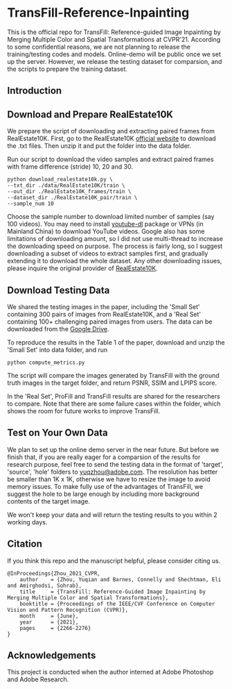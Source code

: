 # TransFill-Reference-Inpainting
This is the official repo for TransFill: Reference-guided Image Inpainting by Merging Multiple Color and Spatial Transformations at CVPR'21. According to some confidential reasons, we are not planning to release the training/testing codes and models. Online-demo will be public once we set up the server. However, we release the testing dataset for comparsion, and the scripts to prepare the training dataset. 


## Introduction


## Download and Prepare RealEstate10K
We prepare the script of downloading and extracting paired frames from RealEstate10K.
First, go to the RealEstate10K [official website](https://google.github.io/realestate10k/download.html) to download the .txt files.
Then unzip it and put the folder into the data folder.


Run our script to download the video samples and extract paired frames with frame difference (stride) 10, 20 and 30.
```
python download_realestate10k.py \
--txt_dir ./data/RealEstate10K/train \
--out_dir ./RealEstate10K_frames/train \
--dataset_dir ./RealEstate10K_pair/train \
--sample_num 10
```

Choose the sample number to download limited number of samples (say 100 videos). You may need to install [youtube-dl](https://pypi.org/project/youtube_dl/) package or VPNs (in Mainland China) to download YouTube videos. Google also has some limitations of downloading amount, so I did not use multi-thread to increase the downloading speed on purpose. The process is fairly long, so I suggest downloading a subset of videos to extract samples first, and gradually extending it to download the whole dataset. Any other downloading issues, please inquire the original provider of [RealEstate10K](https://google.github.io/realestate10k/download.html).


## Download Testing Data
We shared the testing images in the paper, including the 'Small Set' containing 300 pairs of images from RealEstate10K, and a 'Real Set' containing 100+ challenging paired images from users. The data can be downloaded from the [Google Drive](https://drive.google.com/file/d/15tjUa0WA5K6kyee3Juodzvr_zKzGJvUG/view?usp=sharing).

To reproduce the results in the Table 1 of the paper, download and unzip the 'Small Set' into data folder, and run
```
python compute_metrics.py
```
The script will compare the images generated by TransFill with the ground truth images in the target folder, and return PSNR, SSIM and LPIPS score.

In the 'Real Set', ProFill and TransFill results are shared for the researchers to compare. Note that there are some failure cases within the folder, which shows the room for future works to improve TransFill. 

## Test on Your Own Data
We plan to set up the online demo server in the near future. But before we finish that, if you are really eager for a comparsion of the results for research purpose, feel free to send the testing data in the format of 'target', 'source', 'hole' folders to yuqzhou@adobe.com. The resolution has better be smaller than 1K x 1K, otherwise we have to resize the image to avoid memory issues. To make fully use of the advantages of TransFill, we suggest the hole to be large enough by including more background contents of the target image. 

We won't keep your data and will return the testing results to you within 2 working days. 

## Citation
If you think this repo and the manuscript helpful, please consider citing us.
```
@InProceedings{Zhou_2021_CVPR,
    author    = {Zhou, Yuqian and Barnes, Connelly and Shechtman, Eli and Amirghodsi, Sohrab},
    title     = {TransFill: Reference-Guided Image Inpainting by Merging Multiple Color and Spatial Transformations},
    booktitle = {Proceedings of the IEEE/CVF Conference on Computer Vision and Pattern Recognition (CVPR)},
    month     = {June},
    year      = {2021},
    pages     = {2266-2276}
}
```

## Acknowledgements
This project is conducted when the author interned at Adobe Photoshop and Adobe Research.


